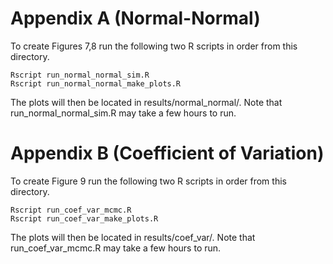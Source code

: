 

# Appendix A (Normal-Normal)

To create Figures 7,8 run the following two R scripts in order from this directory.

```
Rscript run_normal_normal_sim.R
Rscript run_normal_normal_make_plots.R
```

The plots will then be located in results/normal_normal/. Note that run_normal_normal_sim.R may take a few hours to run.

# Appendix B (Coefficient of Variation)

To create Figure 9 run the following two R scripts in order from this directory.

```
Rscript run_coef_var_mcmc.R
Rscript run_coef_var_make_plots.R
```
The plots will then be located in results/coef_var/. Note that run_coef_var_mcmc.R may take a few hours to run.
